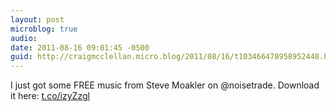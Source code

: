 ```yaml
---
layout: post
microblog: true
audio: 
date: 2011-08-16 09:01:45 -0500
guid: http://craigmcclellan.micro.blog/2011/08/16/t103466478958952448.html
---
```

I just got some FREE music from Steve Moakler on @noisetrade.  Download it here: [t.co/izyZzgl](http://t.co/izyZzgl)
